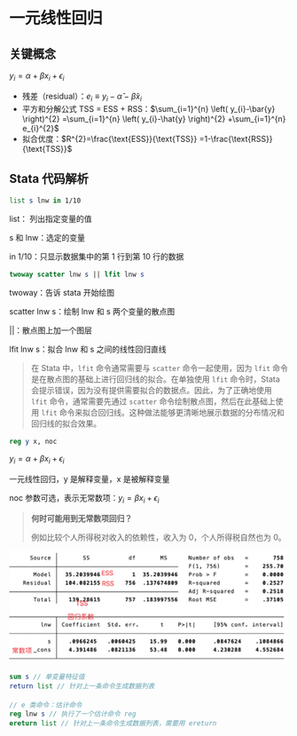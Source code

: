 # 一元线性回归



## 关键概念

$y_{i}=\alpha +\beta x_{i}+\epsilon_{i}$

- 残差（residual）：$e_{i} \equiv y_{i}-\hat{\alpha} -\hat{\beta} x_{i}$
- 平方和分解公式 TSS = ESS + RSS：$\sum_{i=1}^{n} \left( y_{i}-\bar{y} \right)^{2} =\sum_{i=1}^{n} \left( y_{i}-\hat{y} \right)^{2} +\sum_{i=1}^{n} e_{i}^{2}$ 
- 拟合优度：$R^{2}=\frac{\text{ESS}}{\text{TSS}} =1-\frac{\text{RSS}}{\text{TSS}}$



## Stata 代码解析

```stata
list s lnw in 1/10
```

list： 列出指定变量的值

s 和 lnw：选定的变量

in 1/10：只显示数据集中的第 1 行到第 10 行的数据

```stata
twoway scatter lnw s || lfit lnw s
```

twoway：告诉 stata 开始绘图

scatter lnw s：绘制 lnw 和 s 两个变量的散点图

||：散点图上加一个图层

lfit lnw s：拟合 lnw 和 s 之间的线性回归直线

> 在 Stata 中，`lfit` 命令通常需要与 `scatter` 命令一起使用，因为 `lfit` 命令是在散点图的基础上进行回归线的拟合。在单独使用 `lfit` 命令时，Stata 会提示错误，因为没有提供需要拟合的数据点。因此，为了正确地使用 `lfit` 命令，通常需要先通过 `scatter` 命令绘制散点图，然后在此基础上使用 `lfit` 命令来拟合回归线。这种做法能够更清晰地展示数据的分布情况和回归线的拟合效果。

```stata
reg y x, noc
```

$y_{i}=\alpha +\beta x_{i}+\epsilon_{i}$

一元线性回归，y 是解释变量，x 是被解释变量

noc 参数可选，表示无常数项：$y_{i}=\beta x_{i}+\epsilon_{i}$

> **何时可能用到无常数项回归？**
>
> 例如比较个人所得税对收入的依赖性，收入为 0，个人所得税自然也为 0。

![4_7_1](./images/4_7_1.png)

```stata
sum s // 单变量特征值
return list // 针对上一条命令生成数据列表

// e 类命令：估计命令
reg lnw s // 执行了一个估计命令 reg
ereturn list // 针对上一条命令生成数据列表，需要用 ereturn
```

